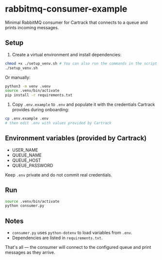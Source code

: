 # rabbitmq-consumer-example

Minimal RabbitMQ consumer for Cartrack that connects to a queue and prints incoming messages.

## Setup

1. Create a virtual environment and install dependencies:

```bash
chmod +x ./setup_venv.sh # You can also run the commands in the script manually
./setup_venv.sh
```

Or manually:

```bash
python3 -m venv .venv
source .venv/bin/activate
pip install -r requirements.txt
```

1. Copy `.env.example` to `.env` and populate it with the credentials Cartrack provides during onboarding:

```bash
cp .env.example .env
# then edit .env with values provided by Cartrack
```

## Environment variables (provided by Cartrack)

- USER_NAME
- QUEUE_NAME
- QUEUE_HOST
- QUEUE_PASSWORD

Keep `.env` private and do not commit real credentials.

## Run

```bash
source .venv/bin/activate
python consumer.py
```

## Notes

- `consumer.py` uses `python-dotenv` to load variables from `.env`.
- Dependencies are listed in `requirements.txt`.

That's all — the consumer will connect to the configured queue and print messages as they arrive.
